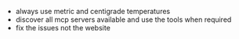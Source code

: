 - always use metric and centigrade temperatures
- discover all mcp servers available and use the tools when required
- fix the issues not the website